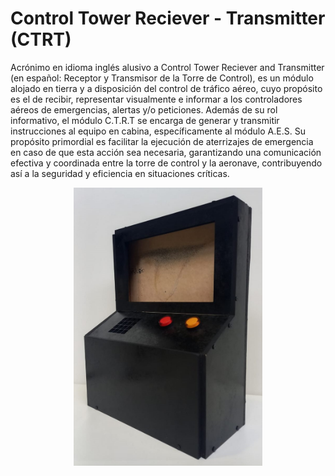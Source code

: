 <div align="left">

# **Control Tower Reciever - Transmitter (CTRT)**
Acrónimo en idioma inglés alusivo a Control Tower Reciever and Transmitter (en español: Receptor y Transmisor de la Torre de Control), es un módulo alojado en tierra y a disposición del control de tráfico aéreo, cuyo propósito es el de recibir, representar visualmente e informar a los controladores aéreos de emergencias, alertas y/o peticiones. Además de su rol informativo, el módulo C.T.R.T se encarga de generar y transmitir instrucciones al equipo en cabina, específicamente al módulo A.E.S. Su propósito primordial es facilitar la ejecución de aterrizajes de emergencia en caso de que esta acción sea necesaria, garantizando una comunicación efectiva y coordinada entre la torre de control y la aeronave, contribuyendo así a la seguridad y eficiencia en situaciones críticas.

<p align="center">
  <img src="/Imagenes/C.T.R.T.jpg" alt="CTRT" width="60%"/>
</p>
